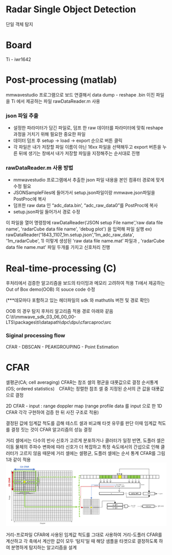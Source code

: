 # Radar Single Object Detection
단일 객체 탐지

# Board
Ti - iwr1642

# Post-processing (matlab)
mmwavestudio 프로그램으로 보드 연결해서 data dump - reshape 
.bin 이진 파일을 Ti 에서 제공하는 파일 rawDataReader.m 사용

### json 파일 추출
- 설정한 파라미터가 담긴 파일로, 덤프 한 raw 데이터를 파라미터에 맞춰 reshape 과정을 거치기 위해 필요한 중요한 파일
- 데이터 덤프 후 setup -> load -> export 순으로 버튼 클릭
- 각 파일은 내가 저장할 파일 이름이 아닌 16xx 파일을 선택해두고 export 버튼을 누른 뒤에 생기는 창에서 내가 저장할 파일을 지정해주는 순서대로 진행

### rawDataReader.m 사용 방법 
- mmwavestudio 프로그램에서 추출한 json 파일 내용을 본인 컴퓨터 경로에 맞게 수정 필요
- JSONSampleFiles에 들어가서 setup.json파일이랑 mmwave.json파일을 PostProc에 복사
- 덤프한 raw data 인 “adc_data.bin’, “adc_raw_data0”를 PostProc에 복사
- setup.json파일 들어가서 경로 수정

이 파일을 열어 명령창에 rawDataReader('JSON setup File name','raw data file name', 'radarCube data file name', 'debug plot') 을 입력해 파일 실행
ex) rawDataReader('1843_1107_1m.setup.json','1m_adc_raw_data', '1m_radarCube', 1)
이렇게 생성된 'raw data file name.mat’ 파일과 , 'radarCube data file name.mat' 파일 두개를 가지고 신호처리 진행

# Real-time-processing (C)
후처리에서 검증한 알고리즘을 보드의 타이밍과 메모리 고려하여 적용
Ti에서 제공하는 Out of Box demo(OOB) 의 souce code 수정

(***데모마다 포함하고 있는 헤더파일의 sdk 와 mathutils 버전 및 경로 확인)

OOB 의 경우 탐지 후처리 알고리즘 적용 경로 아래와 같음
C:\ti\mmwave_sdk_03_06_00_00-LTS\packages\ti\datapath\dpc\dpu\cfarcaproc\src

### Siginal processing flow
CFAR - DBSCAN - PEAKGROUPING - Point Estimation

# CFAR 
셀평균(CA; cell averaging) CFAR는 참조 셀의 평균을 대푯값으로 결정
순서통계(OS; ordered statistics)　CFAR는 정렬한 참조 셀 중 지정된 순서의 큰 값을 대푯값으로 결정

2D CFAR - input : range doppler map
(range profile data 를 input 으로 한 1D CFAR 각각 구현하여 검증 한 뒤 사진 구조로 적용)

결정된 값에 임계값 척도를 곱해 테스트 셀과 비교해 타겟 유무를 판단
이때 임계값 척도를 결정 짓는 것이 CFAR 알고리즘의 성능 결정

거리 셀에서는 다수의 반사 신호가 고르게 분포하거나 클러터가 일정
반면, 도플러 셀은 이동 물체의 주파수 변화에 따라 신호가 더 복잡하고 특정 속도에서의 간섭으로 인해 클러터가 고르지 않음
때문에 거리 셀에는 셀평균, 도플러 셀에는 순서 통계 CFAR를 그림 1과 같이 적용
![2d cfar structure](CFAR_structure.png)


거리-프로파일 CFAR에 사용된 임계값 척도를 그대로 사용하여 거리-도플러  CFAR를 계산하고 각 축에서 계산한 값이 모두 ‘탐지’일 때 해당 샘플을 타겟으로 결정하도록 하여 분명하게 탐지하는 알고리즘을 설계

